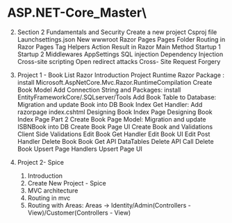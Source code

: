 # ASP.NET-Core_Master\


2. Section 2 Fundamentals and Security
	Create a new project
	Csproj file
	Launchsettings.json New
	wwwroot
	Razor Pages
	Pages Folder
	Routing in Razor Pages
	Tag Helpers
	Action Result in Razor
	Main Method
	Startup 1
	Startup 2
	Middlewares
	AppSettings
	SQL injection
	Dependency Injection
	Cross-site scripting
	Open redirect attacks
	Cross- Site Request Forgery
	

3. Project 1 - Book List Razor
	Introduction
	Project
	Runtime Razor Package : install Microsoft.AspNetCore.Mvc.Razor.RuntimeCompilation
	Create Book Model
	Add Connection String and Packages: install EntityFrameworkCore/.SQLserver/Tools
	Add Book Table to Database: Migration and update Book into DB
	Book Index Get Handler: Add razorpage index.cshtml
	Designing Book Index Page
	Designing Book Index Page Part 2
	Create Book Page Model: Migration and update ISBNBook into DB
	Create Book Page UI
	Create Book and Validations
	Client Side Validations
	Edit Book Get Handler
	Edit Book UI
	Edit Post Handler
	Delete Book
	Book Get API
	DataTables
	Delete API Call
	Delete Book
	Upsert Page Handlers
	Upsert Page UI
	
4. Project 2- Spice
	1. Introduction
	2. Create New Project - Spice
	3. MVC architecture
	4. Routing in mvc
	5. Routing with Areas:
		Areas -> Identity/Admin(Controllers - View)/Customer(Controllers - View)